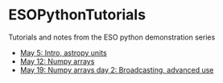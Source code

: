ESOPythonTutorials
==================

Tutorials and notes from the ESO python demonstration series

 * [May 5: Intro, astropy units](http://eso-python.github.io/ESOPythonTutorials/ESOPythonDemoDay1.html)
 * [May 12: Numpy arrays](http://eso-python.github.io/ESOPythonTutorials/ESOPythonDemoDay2_numpyarrays_JulianTaylor.html)
 * [May 19: Numpy arrays day 2: Broadcasting, advanced use](http://eso-python.github.io/ESOPythonTutorials/ESOPythonDemoDay3_numpyarrays_JulianTaylor.html)

